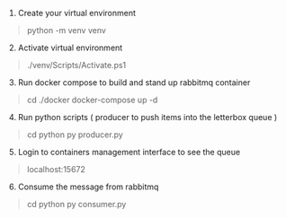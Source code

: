 1. Create your virtual environment
>python -m venv venv

2. Activate virtual environment
>./venv/Scripts/Activate.ps1

3. Run docker compose to build and stand up rabbitmq container
>cd ./docker
>docker-compose up -d

4. Run python scripts ( producer to push items into the letterbox queue )
>cd python 
>py producer.py

5. Login to containers management interface to see the queue
>localhost:15672

6. Consume the message from rabbitmq
>cd python
>py consumer.py